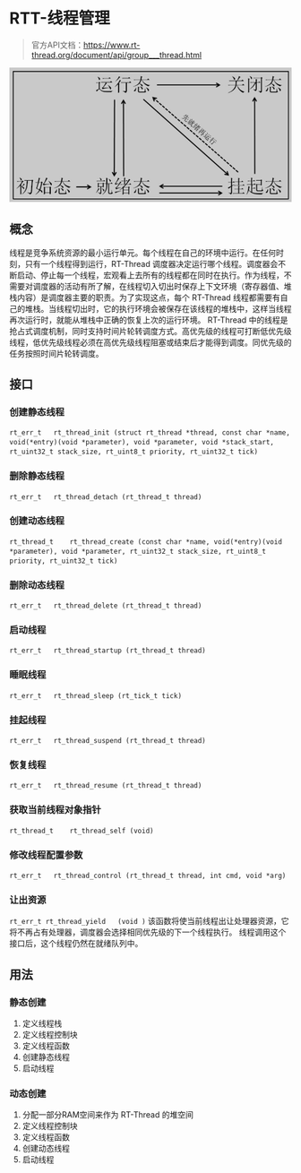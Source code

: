 # RTT-线程管理

>官方API文档：https://www.rt-thread.org/document/api/group___thread.html


![](RTT-%E7%BA%BF%E7%A8%8B%E7%AE%A1%E7%90%86.assets/%E7%BA%BF%E7%A8%8B.jpg)

## 概念
线程是竞争系统资源的最小运行单元。每个线程在自己的环境中运行。在任何时刻，只有一个线程得到运行，RT-Thread 调度器决定运行哪个线程。调度器会不断启动、停止每一个线程，宏观看上去所有的线程都在同时在执行。作为线程，不需要对调度器的活动有所了解，在线程切入切出时保存上下文环境（寄存器值、堆栈内容）是调度器主要的职责。为了实现这点，每个 RT-Thread 线程都需要有自己的堆栈。当线程切出时，它的执行环境会被保存在该线程的堆栈中，这样当线程再次运行时，就能从堆栈中正确的恢复上次的运行环境。
RT-Thread 中的线程是抢占式调度机制，同时支持时间片轮转调度方式。高优先级的线程可打断低优先级线程，低优先级线程必须在高优先级线程阻塞或结束后才能得到调度。同优先级的任务按照时间片轮转调度。

## 接口

### 创建静态线程
`rt_err_t 	rt_thread_init (struct rt_thread *thread, const char *name, void(*entry)(void *parameter), void *parameter, void *stack_start, rt_uint32_t stack_size, rt_uint8_t priority, rt_uint32_t tick)`

### 删除静态线程
`rt_err_t 	rt_thread_detach (rt_thread_t thread)`

### 创建动态线程
`rt_thread_t 	rt_thread_create (const char *name, void(*entry)(void *parameter), void *parameter, rt_uint32_t stack_size, rt_uint8_t priority, rt_uint32_t tick)`

### 删除动态线程
`rt_err_t 	rt_thread_delete (rt_thread_t thread)`

### 启动线程
`rt_err_t 	rt_thread_startup (rt_thread_t thread)`

### 睡眠线程
`rt_err_t 	rt_thread_sleep (rt_tick_t tick)`

### 挂起线程
`rt_err_t 	rt_thread_suspend (rt_thread_t thread)`

### 恢复线程
`rt_err_t 	rt_thread_resume (rt_thread_t thread)`

### 获取当前线程对象指针
`rt_thread_t 	rt_thread_self (void)`

### 修改线程配置参数
`rt_err_t 	rt_thread_control (rt_thread_t thread, int cmd, void *arg)`

### 让出资源
`rt_err_t rt_thread_yield	(void )`
该函数将使当前线程出让处理器资源，它将不再占有处理器，调度器会选择相同优先级的下一个线程执行。 线程调用这个接口后，这个线程仍然在就绪队列中。

## 用法

### 静态创建
1. 定义线程栈
2. 定义线程控制块
3. 定义线程函数
4. 创建静态线程
5. 启动线程

### 动态创建
1. 分配一部分RAM空间来作为 RT-Thread 的堆空间
2. 定义线程控制块
3. 定义线程函数
4. 创建动态线程
5. 启动线程